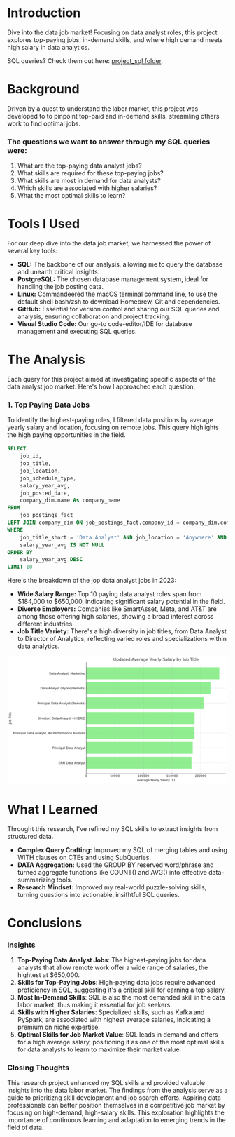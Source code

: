 # Introduction
Dive into the data job market! Focusing on data analyst roles, this project explores top-paying jobs, in-demand skills, and where high demand meets high salary in data analytics.

SQL queries? Check them out here: [project_sql folder](/project_sql/).

# Background
Driven by a quest to understand the labor market, this project was developed to to pinpoint top-paid and in-demand skills, streamling others work to find optimal jobs.

### The questions we want to answer through my SQL queries were:

1. What are the top-paying data analyst jobs?
2. What skills are required for these top-paying jobs?
3. What skills are most in demand for data analysts?
4. Which skills are associated with higher salaries?
5. What the most optimal skills to learn?

# Tools I Used
For our deep dive into the data job market, we harnessed the power of several key tools:

- **SQL:** The backbone of our analysis, allowing me to query the database and unearth critical insights.
- **PostgreSQL:** The chosen database management system, ideal for handling the job posting data.
- **Linux:** Commandeered the macOS terminal command line, to use the default shell bash/zsh to download Homebrew, Git and dependencies.
- **GitHub:** Essential for version control and sharing our SQL queries and analysis, ensuring collaboration and project tracking.
- **Visual Studio Code:** Our go-to code-editor/IDE for database management and executing SQL queries.

# The Analysis
Each query for this project aimed at investigating specific aspects of the data analyst job market. Here's how I approached each question:

### 1. Top Paying Data Jobs
To identify the highest-paying roles, I filtered data positions by average yearly salary and location, focusing on remote jobs. This query highlights the high paying opportunities in the field.

```sql
SELECT
    job_id,
    job_title,
    job_location,
    job_schedule_type,
    salary_year_avg,
    job_posted_date,
    company_dim.name As company_name
FROM
    job_postings_fact
LEFT JOIN company_dim ON job_postings_fact.company_id = company_dim.company_id
WHERE
    job_title_short = 'Data Analyst' AND job_location = 'Anywhere' AND
    salary_year_avg IS NOT NULL
ORDER BY
    salary_year_avg DESC
LIMIT 10
```
Here's the breakdown of the jop data analyst jobs in 2023:
- **Wide Salary Range:** Top 10 paying data analyst roles span from $184,000 to $650,000, indicating significant salary potential in the field.
- **Diverse Employers:** Companies like SmartAsset, Meta, and AT&T are among those offering high salaries, showing a broad interest across different industries.
- **Job Title Variety:** There's a high diversity in job titles, from Data Analyst to Director of Analytics, reflecting varied roles and specializations within data analytics.

![TOP Paying Roles](assets/1_top_paying_roles.png)

# What I Learned

Throught this research, I've refined my SQL skills to extract insights from structured data.

- **Complex Query Crafting:** Improved my SQL of merging tables and using WITH clauses on CTEs and using SubQueries.
- **DATA Aggregation:** Used the GROUP BY reserved word/phrase and turned aggregate functions like COUNT() and AVG() into effective data-summarizing tools.
- **Research Mindset:** Improved my real-world puzzle-solving skills, turning questions into actionable, insifhtful SQL queries.

# Conclusions
### Insights
1. **Top-Paying Data Analyst Jobs**: The highest-paying jobs for data analysts that allow remote work offer a wide range of salaries, the hightest at $650,000.
2. **Skills for Top-Paying Jobs**: High-paying data jobs require advanced proficiency in SQL, suggesting it's a critical skill for earning a top salary.
3. **Most In-Demand Skills**: SQL is also the most demanded skill in the data labor market, thus making it essential for job seekers.
4. **Skills with Higher Salaries**: Specialized skills, such as Kafka and PySpark, are associated with highest average salaries, indicating a premium on niche expertise.
5. **Optimal Skills for Job Market Value**: SQL leads in demand and offers for a high average salary, positioning it as one of the most optimal skills for data analysts to learn to maximize their market value.

### Closing Thoughts

This research project enhanced my SQL skills and provided valuable insights into the data labor market. The findings from the analysis serve as a guide to prioritizng skill development and job search efforts. Aspiring data professionals can better position themselves in a competitive job market by focusing on high-demand, high-salary skills. This exploration highlights the importance of continuous learning and adaptation to emerging trends in the field of data.
